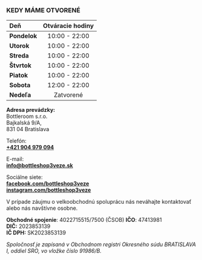 ### KEDY MÁME OTVORENÉ  
| Deň          | Otváracie hodiny |
|:-------------|:----------------:|
| **Pondelok** |  10:00 - 22:00   |
| **Utorok**   |  10:00 - 22:00   |
| **Streda**   |  10:00 - 22:00   |
| **Štvrtok**  |  10:00 - 22:00   |
| **Piatok**   |  10:00 - 22:00   |
| **Sobota**   |  12:00 - 22:00   |
| **Nedeľa**   |    Zatvorené     |

**Adresa prevádzky:**  
Bottleroom s.r.o.  
Bajkalská 9/A,  
831 04 Bratislava

Telefón:  
[**+421 904 979 094**](tel:+421904979094)  

E-mail:  
[**info@bottleshop3veze.sk**](mailto:info@bottleshop3veze.sk)

Sociálne siete:  
[**facebook.com/bottleshop3veze**](https://www.facebook.com/bottleshop3veze)  
[**instagram.com/bottleshop3veze**](https://www.instagram.com/bottleshop3veze)


V prípade záujmu o velkoobchodnú spoluprácu nás neváhajte kontaktovať alebo nás navštívne osobne.

**Obchodné spojenie**: 4022715515/7500 (ČSOB)
**IČO**: 47413981  
**DIČ:** 2023853139  
**IČ DPH:** SK2023853139

_Spoločnosť je zapísaná v Obchodnom registri Okresného súdu BRATISLAVA I, oddiel SRO, vo vložke číslo 91986/B._
